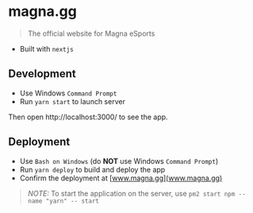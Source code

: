 # magna.gg

> The official website for Magna eSports

- Built with `nextjs`

## Development

- Use Windows `Command Prompt`
- Run `yarn start` to launch server

Then open http://localhost:3000/ to see the app.

## Deployment

- Use `Bash on Windows` (do **NOT** use Windows `Command Prompt`)
- Run `yarn deploy` to build and deploy the app
- Confirm the deployment at [www.magna.gg](www.magna.gg)

> *NOTE:* To start the application on the server, use `pm2 start npm --name "yarn" -- start`
